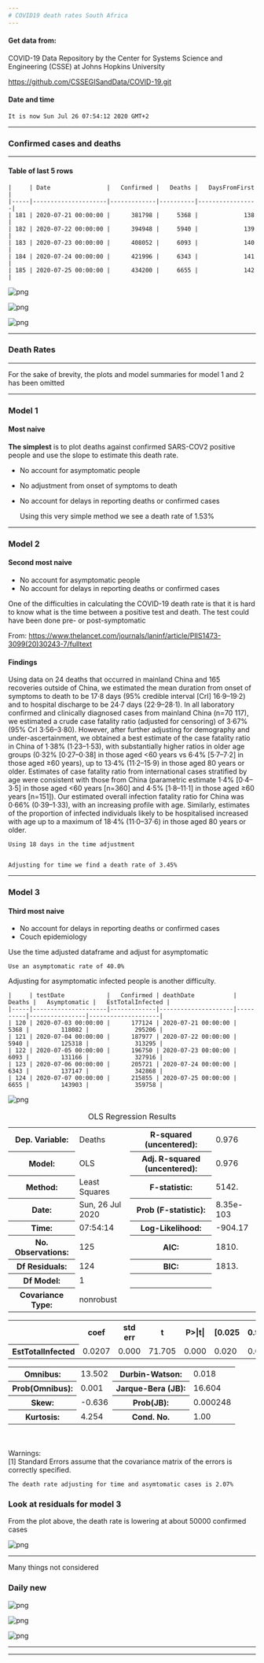 ```yaml
---
# COVID19 death rates South Africa
---
```


#### Get data from:

COVID-19 Data Repository by the Center for Systems Science and Engineering (CSSE) at Johns Hopkins University


https://github.com/CSSEGISandData/COVID-19.git

#### Date and time

    It is now Sun Jul 26 07:54:12 2020 GMT+2


---

### Confirmed cases and deaths

---

#### Table of last 5 rows

    |     | Date                |   Confirmed |   Deaths |   DaysFromFirst |
    |-----|---------------------|-------------|----------|-----------------|
    | 181 | 2020-07-21 00:00:00 |      381798 |     5368 |             138 |
    | 182 | 2020-07-22 00:00:00 |      394948 |     5940 |             139 |
    | 183 | 2020-07-23 00:00:00 |      408052 |     6093 |             140 |
    | 184 | 2020-07-24 00:00:00 |      421996 |     6343 |             141 |
    | 185 | 2020-07-25 00:00:00 |      434200 |     6655 |             142 |



![png](SA_cov_dr_files/SA_cov_dr_11_0.png)



![png](SA_cov_dr_files/SA_cov_dr_12_0.png)



![png](SA_cov_dr_files/SA_cov_dr_15_0.png)


---

### Death Rates

---

For the sake of brevity, the plots and model summaries for model 1 and 2 has been omitted

---
### Model 1
#### Most naive

**The simplest** is to plot deaths against confirmed SARS-COV2 positive people and use the slope to estimate this death rate.

* No account for asymptomatic people
* No adjustment from onset of symptoms to death
* No account for delays in reporting deaths or confirmed cases

    Using this very simple method we see a death rate of 1.53%


---
### Model 2
#### Second most naive

* No account for asymptomatic people
* No account for delays in reporting deaths or confirmed cases

One of the difficulties in calculating the COVID-19 death rate is that it is hard to know what is the time between a positive test and death.  The test could have been done pre- or post-symptomatic

From: https://www.thelancet.com/journals/laninf/article/PIIS1473-3099(20)30243-7/fulltext

#### Findings

Using data on 24 deaths that occurred in mainland China and 165 recoveries outside of China, we estimated the mean duration from onset of symptoms to death to be 17·8 days (95% credible interval [CrI] 16·9–19·2) and to hospital discharge to be 24·7 days (22·9–28·1). In all laboratory confirmed and clinically diagnosed cases from mainland China (n=70 117), we estimated a crude case fatality ratio (adjusted for censoring) of 3·67% (95% CrI 3·56–3·80). However, after further adjusting for demography and under-ascertainment, we obtained a best estimate of the case fatality ratio in China of 1·38% (1·23–1·53), with substantially higher ratios in older age groups (0·32% [0·27–0·38] in those aged <60 years vs 6·4% [5·7–7·2] in those aged ≥60 years), up to 13·4% (11·2–15·9) in those aged 80 years or older. Estimates of case fatality ratio from international cases stratified by age were consistent with those from China (parametric estimate 1·4% [0·4–3·5] in those aged <60 years [n=360] and 4·5% [1·8–11·1] in those aged ≥60 years [n=151]). Our estimated overall infection fatality ratio for China was 0·66% (0·39–1·33), with an increasing profile with age. Similarly, estimates of the proportion of infected individuals likely to be hospitalised increased with age up to a maximum of 18·4% (11·0–37·6) in those aged 80 years or older.

    Using 18 days in the time adjustment


    Adjusting for time we find a death rate of 3.45%


---

### Model 3
#### Third most naive

* No account for delays in reporting deaths or confirmed cases
* Couch epidemiology

Use the time adjusted dataframe and adjust for asymptomatic

    Use an asymptomatic rate of 40.0%


Adjusting for asymptomatic infected people is another difficulty.  

    |     | testDate            |   Confirmed | deathDate           |   Deaths |   Asymptomatic |   EstTotalInfected |
    |-----|---------------------|-------------|---------------------|----------|----------------|--------------------|
    | 120 | 2020-07-03 00:00:00 |      177124 | 2020-07-21 00:00:00 |     5368 |         118082 |             295206 |
    | 121 | 2020-07-04 00:00:00 |      187977 | 2020-07-22 00:00:00 |     5940 |         125318 |             313295 |
    | 122 | 2020-07-05 00:00:00 |      196750 | 2020-07-23 00:00:00 |     6093 |         131166 |             327916 |
    | 123 | 2020-07-06 00:00:00 |      205721 | 2020-07-24 00:00:00 |     6343 |         137147 |             342868 |
    | 124 | 2020-07-07 00:00:00 |      215855 | 2020-07-25 00:00:00 |     6655 |         143903 |             359758 |



![png](SA_cov_dr_files/SA_cov_dr_38_0.png)





<table class="simpletable">
<caption>OLS Regression Results</caption>
<tr>
  <th>Dep. Variable:</th>         <td>Deaths</td>      <th>  R-squared (uncentered):</th>      <td>   0.976</td> 
</tr>
<tr>
  <th>Model:</th>                   <td>OLS</td>       <th>  Adj. R-squared (uncentered):</th> <td>   0.976</td> 
</tr>
<tr>
  <th>Method:</th>             <td>Least Squares</td>  <th>  F-statistic:       </th>          <td>   5142.</td> 
</tr>
<tr>
  <th>Date:</th>             <td>Sun, 26 Jul 2020</td> <th>  Prob (F-statistic):</th>          <td>8.35e-103</td>
</tr>
<tr>
  <th>Time:</th>                 <td>07:54:14</td>     <th>  Log-Likelihood:    </th>          <td> -904.17</td> 
</tr>
<tr>
  <th>No. Observations:</th>      <td>   125</td>      <th>  AIC:               </th>          <td>   1810.</td> 
</tr>
<tr>
  <th>Df Residuals:</th>          <td>   124</td>      <th>  BIC:               </th>          <td>   1813.</td> 
</tr>
<tr>
  <th>Df Model:</th>              <td>     1</td>      <th>                     </th>              <td> </td>    
</tr>
<tr>
  <th>Covariance Type:</th>      <td>nonrobust</td>    <th>                     </th>              <td> </td>    
</tr>
</table>
<table class="simpletable">
<tr>
          <td></td>            <th>coef</th>     <th>std err</th>      <th>t</th>      <th>P>|t|</th>  <th>[0.025</th>    <th>0.975]</th>  
</tr>
<tr>
  <th>EstTotalInfected</th> <td>    0.0207</td> <td>    0.000</td> <td>   71.705</td> <td> 0.000</td> <td>    0.020</td> <td>    0.021</td>
</tr>
</table>
<table class="simpletable">
<tr>
  <th>Omnibus:</th>       <td>13.502</td> <th>  Durbin-Watson:     </th> <td>   0.018</td>
</tr>
<tr>
  <th>Prob(Omnibus):</th> <td> 0.001</td> <th>  Jarque-Bera (JB):  </th> <td>  16.604</td>
</tr>
<tr>
  <th>Skew:</th>          <td>-0.636</td> <th>  Prob(JB):          </th> <td>0.000248</td>
</tr>
<tr>
  <th>Kurtosis:</th>      <td> 4.254</td> <th>  Cond. No.          </th> <td>    1.00</td>
</tr>
</table><br/><br/>Warnings:<br/>[1] Standard Errors assume that the covariance matrix of the errors is correctly specified.



    The death rate adjusting for time and asymtomatic cases is 2.07%


### Look at residuals for model 3


From the plot above, the death rate is lowering at about 50000 confirmed cases


![png](SA_cov_dr_files/SA_cov_dr_42_0.png)


---
Many things not considered

### Daily new


![png](SA_cov_dr_files/SA_cov_dr_46_0.png)



![png](SA_cov_dr_files/SA_cov_dr_47_0.png)



![png](SA_cov_dr_files/SA_cov_dr_48_0.png)


---

---
